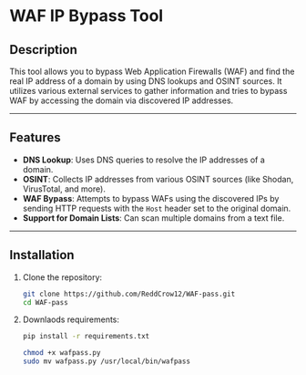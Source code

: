 # WAF IP Bypass Tool

## Description

This tool allows you to bypass Web Application Firewalls (WAF) and find the real IP address of a domain by using DNS lookups and OSINT sources. It utilizes various external services to gather information and tries to bypass WAF by accessing the domain via discovered IP addresses.

---

## Features

- **DNS Lookup**: Uses DNS queries to resolve the IP addresses of a domain.
- **OSINT**: Collects IP addresses from various OSINT sources (like Shodan, VirusTotal, and more).
- **WAF Bypass**: Attempts to bypass WAFs using the discovered IPs by sending HTTP requests with the `Host` header set to the original domain.
- **Support for Domain Lists**: Can scan multiple domains from a text file.

---

## Installation

1. Clone the repository:

   ```bash
   git clone https://github.com/ReddCrow12/WAF-pass.git
   cd WAF-pass
2. Downlaods requirements:
   
   ```bash
   pip install -r requirements.txt

   chmod +x wafpass.py
   sudo mv wafpass.py /usr/local/bin/wafpass
